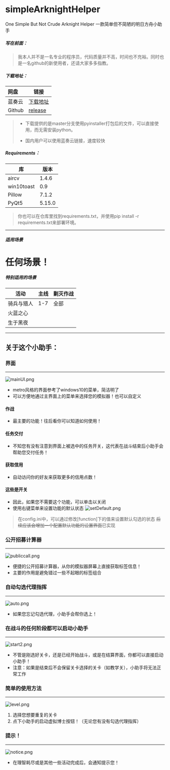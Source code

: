 # simpleArknightHelper
One Simple But Not Crude Arknight Helper	一款简单但不简陋的明日方舟小助手



##### 写在前面：

> 我本人并不是一名专业的程序员，代码质量并不高，时间也不充裕。同时也是一名github的新使用者，还请大家多多指教。



##### 下载地址：

| 网盘   | 链接                                          |
| :----- | --------------------------------------------- |
| 蓝奏云 | [下载地址](https://www.lanzous.com/b0d1w6v7g) |
|Github|[release](https://github.com/MangetsuC/arkHelper/releases)|
> * 下载提供的是master分支使用pyinstaller打包后的文件，可以直接使用，而无需安装python。
>
> * 国内用户可以使用蓝奏云链接，速度较快



##### **Requirements**：

| 库         | 版本  |
| ---------- | ----- |
| aircv      | 1.4.6 |
| win10toast | 0.9   |
| Pillow     | 7.1.2|
|PyQt5|5.15.0|

> 你也可以在仓库里找到requirements.txt，并使用pip install -r requirements.txt来部署环境。
***
##### 适用场景
# 任何场景！

##### 特别适用的场景
|活动|主线|剿灭作战|
|----|----|----|
|骑兵与猎人|1-7|全部|
|火蓝之心|||
|生于黑夜|||
***
## 关于这个小助手：

### 界面
***
![mainUI.png](https://i.loli.net/2020/06/16/HaLUPhEJMuy69RK.png)
* metro风格的界面参考了windows10的菜单，简洁明了  
* 可以方便地通过主界面上的菜单来选择您的模拟器！也可以自定义  
#### 作战
* 最主要的功能！往后看你可以知道如何使用！
#### 任务交付
* 不知您有没有注意到界面上被选中的任务开关，这代表在战斗结束后小助手会帮助您交付任务！
#### 获取信用
* 自动访问你的好友来获取更多的信用点数！
#### 这些是开关
* 因此，如果您不需要这个功能，可以单击以关闭
* 使用右键菜单来设置功能的默认状态
![setDefault.png](https://i.loli.net/2020/06/16/trH8BGDjoxzdMPX.png)
> 在config.ini中，可以通过修改[function]下的值来设置默认勾选的状态
> ~~后续应该会增加一个配置默认功能的设置界面~~已实现
### 公开招募计算器
***
![publiccall.png](https://i.loli.net/2020/05/15/jqCLGFU25nSrOeW.png)
* 便捷的公开招募计算器，从你的模拟器屏幕上直接获取标签信息！
* 主要的作用是避免错过一些不起眼的标签组合
### 自动勾选代理指挥
***
![auto.png](https://i.loli.net/2020/05/04/NbRDLEm437xFXWQ.png)
* 如果您忘记勾选代理，小助手会帮你选上！  
### 在战斗的任何阶段都可以启动小助手
***
![start2.png](https://i.loli.net/2020/05/04/LeoNdSZYhraT9xb.png)
* 不管是刚选好关卡，还是已经开始战斗，或是在结算界面，你都可以直接启动小助手！
* 注意：如果是结束后不会保留关卡选择的关卡（如教学关），小助手将无法正常工作  
### 简单的使用方法
***
![level.png](https://i.loli.net/2020/05/04/gcGrf53Ih8tyRdp.png)
1. 选择您想要重复的关卡
2. 点下小助手的启动虚拟博士按钮！（无论您有没有勾选代理指挥）  
### 提示！
***
![notice.png](https://i.loli.net/2020/05/04/bEJzCVqj37ADLmk.png)

* 在理智耗尽或是其他一些活动完成后，会通知提示您！
